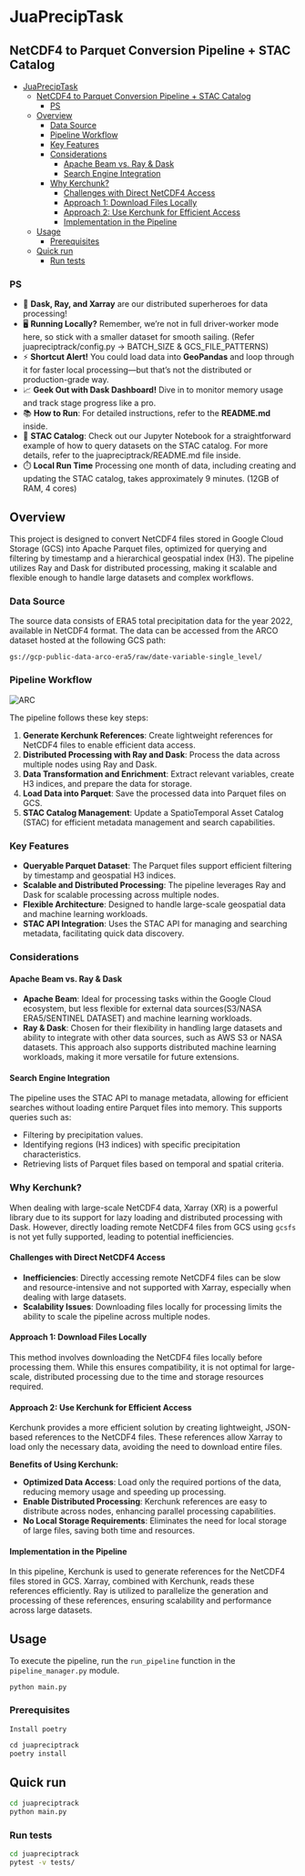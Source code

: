 # JuaPrecipTask

## NetCDF4 to Parquet Conversion Pipeline + STAC Catalog

<!-- TOC -->
* [JuaPrecipTask](#juapreciptask)
  * [NetCDF4 to Parquet Conversion Pipeline + STAC Catalog](#netcdf4-to-parquet-conversion-pipeline--stac-catalog)
    * [PS](#ps)
  * [Overview](#overview)
    * [Data Source](#data-source)
    * [Pipeline Workflow](#pipeline-workflow)
    * [Key Features](#key-features)
    * [Considerations](#considerations)
      * [Apache Beam vs. Ray & Dask](#apache-beam-vs-ray--dask)
      * [Search Engine Integration](#search-engine-integration)
    * [Why Kerchunk?](#why-kerchunk)
      * [Challenges with Direct NetCDF4 Access](#challenges-with-direct-netcdf4-access)
      * [Approach 1: Download Files Locally](#approach-1-download-files-locally)
      * [Approach 2: Use Kerchunk for Efficient Access](#approach-2-use-kerchunk-for-efficient-access)
      * [Implementation in the Pipeline](#implementation-in-the-pipeline)
  * [Usage](#usage)
    * [Prerequisites](#prerequisites)
  * [Quick run](#quick-run)
    * [Run tests](#run-tests)
<!-- TOC -->


### PS
- 🚀 **Dask, Ray, and Xarray** are our distributed superheroes for data processing!
- 🖥️ **Running Locally?** Remember, we’re not in full driver-worker mode here, so stick with a smaller dataset for smooth sailing. (Refer juapreciptrack/config.py -> BATCH_SIZE & GCS_FILE_PATTERNS)
- ⚡ **Shortcut Alert!** You could load data into **GeoPandas** and loop through it for faster local processing—but that’s not the distributed or production-grade way.
- 📈 **Geek Out with Dask Dashboard!** Dive in to monitor memory usage and track stage progress like a pro.
- 📚 **How to Run**: For detailed instructions, refer to the **README.md** inside.
- 📓 **STAC Catalog**: Check out our Jupyter Notebook for a straightforward example of how to query datasets on the STAC catalog. For more details, refer to the juapreciptrack/README.md file inside.
- ⏱️ **Local Run Time** Processing one month of data, including creating and updating the STAC catalog, takes approximately 9 minutes. (12GB of RAM, 4 cores)

## Overview

This project is designed to convert NetCDF4 files stored in Google Cloud Storage (GCS) into Apache Parquet files, optimized for querying and filtering by timestamp and a hierarchical geospatial index (H3). The pipeline utilizes Ray and Dask for distributed processing, making it scalable and flexible enough to handle large datasets and complex workflows.

### Data Source

The source data consists of ERA5 total precipitation data for the year 2022, available in NetCDF4 format. The data can be accessed from the ARCO dataset hosted at the following GCS path:

``gs://gcp-public-data-arco-era5/raw/date-variable-single_level/``



### Pipeline Workflow

![ARC](https://github.com/user-attachments/assets/a01439e1-cb93-48a1-8cb4-223d2a1827cb)


The pipeline follows these key steps:

1. **Generate Kerchunk References**: Create lightweight references for NetCDF4 files to enable efficient data access.
2. **Distributed Processing with Ray and Dask**: Process the data across multiple nodes using Ray and Dask.
3. **Data Transformation and Enrichment**: Extract relevant variables, create H3 indices, and prepare the data for storage.
4. **Load Data into Parquet**: Save the processed data into Parquet files on GCS.
5. **STAC Catalog Management**: Update a SpatioTemporal Asset Catalog (STAC) for efficient metadata management and search capabilities.

### Key Features

- **Queryable Parquet Dataset**: The Parquet files support efficient filtering by timestamp and geospatial H3 indices.
- **Scalable and Distributed Processing**: The pipeline leverages Ray and Dask for scalable processing across multiple nodes.
- **Flexible Architecture**: Designed to handle large-scale geospatial data and machine learning workloads.
- **STAC API Integration**: Uses the STAC API for managing and searching metadata, facilitating quick data discovery.

### Considerations

#### Apache Beam vs. Ray & Dask

- **Apache Beam**: Ideal for processing tasks within the Google Cloud ecosystem, but less flexible for external data sources(S3/NASA ERA5/SENTINEL DATASET) and machine learning workloads.
- **Ray & Dask**: Chosen for their flexibility in handling large datasets and ability to integrate with other data sources, such as AWS S3 or NASA datasets. This approach also supports distributed machine learning workloads, making it more versatile for future extensions.

#### Search Engine Integration

The pipeline uses the STAC API to manage metadata, allowing for efficient searches without loading entire Parquet files into memory. This supports queries such as:

- Filtering by precipitation values.
- Identifying regions (H3 indices) with specific precipitation characteristics.
- Retrieving lists of Parquet files based on temporal and spatial criteria.

### Why Kerchunk?

When dealing with large-scale NetCDF4 data, Xarray (XR) is a powerful library due to its support for lazy loading and distributed processing with Dask. However, directly loading remote NetCDF4 files from GCS using `gcsfs` is not yet fully supported, leading to potential inefficiencies.

#### Challenges with Direct NetCDF4 Access

- **Inefficiencies**: Directly accessing remote NetCDF4 files can be slow and resource-intensive and not supported with Xarray, especially when dealing with large datasets.
- **Scalability Issues**: Downloading files locally for processing limits the ability to scale the pipeline across multiple nodes.

#### Approach 1: Download Files Locally

This method involves downloading the NetCDF4 files locally before processing them. While this ensures compatibility, it is not optimal for large-scale, distributed processing due to the time and storage resources required.

#### Approach 2: Use Kerchunk for Efficient Access

Kerchunk provides a more efficient solution by creating lightweight, JSON-based references to the NetCDF4 files. These references allow Xarray to load only the necessary data, avoiding the need to download entire files.

**Benefits of Using Kerchunk:**

- **Optimized Data Access**: Load only the required portions of the data, reducing memory usage and speeding up processing.
- **Enable Distributed Processing**: Kerchunk references are easy to distribute across nodes, enhancing parallel processing capabilities.
- **No Local Storage Requirements**: Eliminates the need for local storage of large files, saving both time and resources.

#### Implementation in the Pipeline

In this pipeline, Kerchunk is used to generate references for the NetCDF4 files stored in GCS. Xarray, combined with Kerchunk, reads these references efficiently. Ray is utilized to parallelize the generation and processing of these references, ensuring scalability and performance across large datasets.

## Usage

To execute the pipeline, run the `run_pipeline` function in the `pipeline_manager.py` module. 

```python main.py```


### Prerequisites
```python
Install poetry

cd juapreciptrack
poetry install
```

## Quick run

```bash
cd juapreciptrack
python main.py
```

### Run tests
```bash
cd juapreciptrack
pytest -v tests/
```
